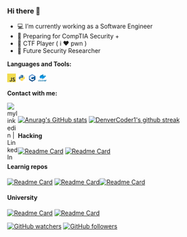 ### Hi there 👋

- :computer: I’m currently working as a Software Engineer 
- 🌱 Preparing for CompTIA Security + 
- :triangular_flag_on_post:	CTF Player ( i :heart: pwn )
- 🔭 Future Security Researcher

**Languages and Tools:**  

<code><img height="20" src="https://raw.githubusercontent.com/github/explore/80688e429a7d4ef2fca1e82350fe8e3517d3494d/topics/javascript/javascript.png"></code> <code><img height="20" src="https://raw.githubusercontent.com/github/explore/5c058a388828bb5fde0bcafd4bc867b5bb3f26f3/topics/python/python.png"></code> <code><img height="20" src="https://raw.githubusercontent.com/github/explore/5c058a388828bb5fde0bcafd4bc867b5bb3f26f3/topics/c/c.png"></code> <code><img height="20" src="https://raw.githubusercontent.com/github/explore/80688e429a7d4ef2fca1e82350fe8e3517d3494d/topics/docker/docker.png"></code>

**Contact with me:**

[<img align="left" alt="mylinkedin | LinkedIn" width="25" src="https://www.svgrepo.com/show/299484/linkedin.svg" />][linkedin]
</br>

[![Anurag's GitHub stats](https://github-readme-stats.vercel.app/api?username=ivanmedina&theme=gotham)](https://github.com/anuraghazra/github-readme-stats)
[![DenverCoder1's github streak](https://github-readme-streak-stats.herokuapp.com/?user=ivanmedina&theme=gotham)](https://github.com/DenverCoder1/github-readme-streak-stats)

#### Hacking
[![Readme Card](https://github-readme-stats.vercel.app/api/pin/?username=ivanmedina&repo=CTFs&theme=gotham)](https://github.com/ivanmedina/CTFs)
[![Readme Card](https://github-readme-stats.vercel.app/api/pin/?username=ivanmedina&repo=pwning&theme=gotham)](https://github.com/ivanmedina/Pwning)

#### Learnig repos
[![Readme Card](https://github-readme-stats.vercel.app/api/pin/?username=ivanmedina&repo=react_udemy&theme=gotham)](https://github.com/ivanmedina/react_udemy)
[![Readme Card](https://github-readme-stats.vercel.app/api/pin/?username=ivanmedina&repo=curso-docker-udemy&theme=gotham)](https://github.com/ivanmedina/curso-docker-udemy)[![Readme Card](https://github-readme-stats.vercel.app/api/pin/?username=ivanmedina&repo=lenguajeC&theme=gotham)](https://github.com/ivanmedina/lenguajeC)


#### University
[![Readme Card](https://github-readme-stats.vercel.app/api/pin/?username=ivanmedina&repo=SpotyPie&theme=gotham)](https://github.com/ivanmedina/SpotyPie)
[![Readme Card](https://github-readme-stats.vercel.app/api/pin/?username=ivanmedina&repo=marvelHeroes&theme=gotham)](https://github.com/ivanmedina/marvelHeroes)


[![GitHub watchers](https://img.shields.io/github/watchers/ivanmedina/ivanmedina?style=social&label=Watch&maxAge=2592000)](https://GitHub.com/ivanmedina/ivanmedina) [![GitHub followers](https://img.shields.io/github/followers/ivanmedina.svg?style=social&label=Follow&maxAge=2592000)](https://github.com/ivanmedina?tab=followers)

[linkedin]: https://www.linkedin.com/in/ivanmedina-isc/
